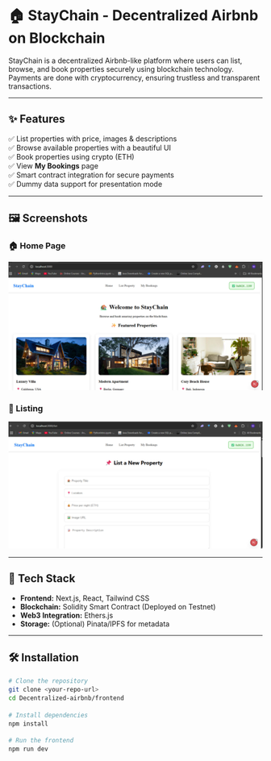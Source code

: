 # 🏠 StayChain - Decentralized Airbnb on Blockchain  

StayChain is a decentralized Airbnb-like platform where users can list, browse, and book properties securely using blockchain technology. Payments are done with cryptocurrency, ensuring trustless and transparent transactions.  

---

## ✨ Features  
✅ List properties with price, images & descriptions  
✅ Browse available properties with a beautiful UI  
✅ Book properties using crypto (ETH)  
✅ View **My Bookings** page  
✅ Smart contract integration for secure payments  
✅ Dummy data support for presentation mode  

---

## 🖼️ Screenshots  

### 🏠 Home Page  
![Home Page](./screen1.jpg)  

### 📖 Listing  
![My Bookings](./screen2.jpg)  

---

## 🚀 Tech Stack  
- **Frontend:** Next.js, React, Tailwind CSS  
- **Blockchain:** Solidity Smart Contract (Deployed on Testnet)  
- **Web3 Integration:** Ethers.js  
- **Storage:** (Optional) Pinata/IPFS for metadata  

---

## 🛠 Installation  

```bash
# Clone the repository
git clone <your-repo-url>
cd Decentralized-airbnb/frontend

# Install dependencies
npm install

# Run the frontend
npm run dev
